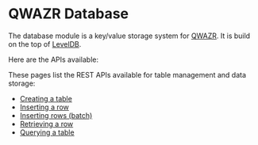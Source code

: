 QWAZR Database
==============

The database module is a key/value storage system for [QWAZR](https://www.qwazr.com).
It is build on the top of [LevelDB](https://github.com/google/leveldb).

Here are the APIs available:


These pages list the REST APIs available for table management and data storage:

- [Creating a table](src/doc/creating-a-table.md)
- [Inserting a row](src/doc/inserting-a-row.md)
- [Inserting rows (batch)](src/doc/inserting-a-batch-of-rows.md)
- [Retrieving a row](src/doc/retrieving-a-row.md)
- [Querying a table](src/doc/querying-a-table.md)
